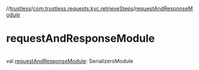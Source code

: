 //[trustless](../../index.md)/[com.trustless.requests.kyc.retrieveSteps](index.md)/[requestAndResponseModule](request-and-response-module.md)

# requestAndResponseModule

\
val [requestAndResponseModule](request-and-response-module.md): SerializersModule
